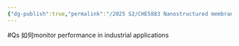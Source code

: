 ```yaml
---
{"dg-publish":true,"permalink":"/2025 S2/CHE5883 Nanostructured membranes for separation and energy production/Overall/"}
---
```


#Qs 
如何monitor performance in industrial applications